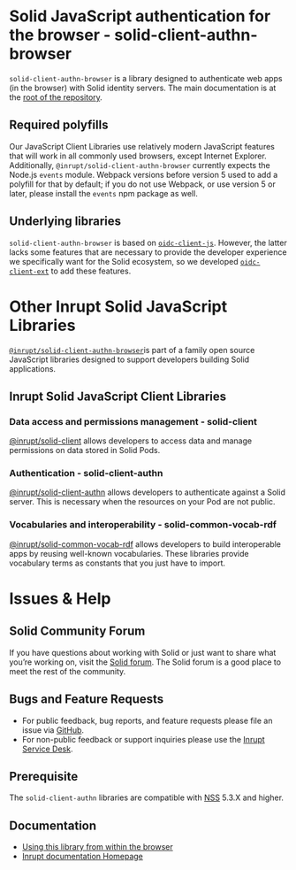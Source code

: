 # Solid JavaScript authentication for the browser - solid-client-authn-browser

`solid-client-authn-browser` is a library designed to authenticate web apps (in the browser) with Solid identity servers.
The main documentation is at the [root of the repository](https://github.com/inrupt/solid-client-authn-js).

## Required polyfills

Our JavaScript Client Libraries use relatively modern JavaScript features that
will work in all commonly used browsers, except Internet Explorer. Additionally,
`@inrupt/solid-client-authn-browser` currently expects the Node.js `events`
module. Webpack versions before version 5 used to add a polyfill for that by
default; if you do not use Webpack, or use version 5 or later, please install
the `events` npm package as well.

## Underlying libraries

`solid-client-authn-browser` is based on [`oidc-client-js`](https://github.com/IdentityModel/oidc-client-js). 
However, the latter lacks some features that are necessary to provide the developer experience we specifically want for the Solid ecosystem, so we developed [`oidc-client-ext`](https://www.npmjs.com/package/@inrupt/oidc-client-ext) to add these features.

# Other Inrupt Solid JavaScript Libraries
[`@inrupt/solid-client-authn-browser`](https://www.npmjs.com/package/@inrupt/solid-client-authn-browser )is part of a family open source JavaScript libraries designed to support developers building Solid applications.
 
## Inrupt Solid JavaScript Client Libraries

### Data access and permissions management - solid-client

[@inrupt/solid-client](https://docs.inrupt.com/client-libraries/solid-client-js/) allows developers to access data and manage permissions on data stored in Solid Pods.

### Authentication - solid-client-authn

[@inrupt/solid-client-authn](https://github.com/inrupt/solid-client-authn) allows developers to authenticate against a Solid server. This is necessary when the resources on your Pod are not public.

### Vocabularies and interoperability - solid-common-vocab-rdf

[@inrupt/solid-common-vocab-rdf](https://github.com/inrupt/solid-common-vocab-rdf) allows developers to build interoperable apps by reusing well-known vocabularies. These libraries provide vocabulary terms as constants that you just have to import.

# Issues & Help

## Solid Community Forum

If you have questions about working with Solid or just want to share what you’re working on, visit the [Solid forum](https://forum.solidproject.org/). The Solid forum is a good place to meet the rest of the community.

## Bugs and Feature Requests

- For public feedback, bug reports, and feature requests please file an issue via [GitHub](https://github.com/inrupt/solid-client-authn/issues/).
- For non-public feedback or support inquiries please use the [Inrupt Service Desk](https://inrupt.atlassian.net/servicedesk).

## Prerequisite

The `solid-client-authn` libraries are compatible with [NSS](https://github.com/solid/node-solid-server/releases/tag/v5.3.0) 5.3.X and higher.

## Documentation

- [Using this library from within the browser](https://docs.inrupt.com/developer-tools/javascript/client-libraries/tutorial/authenticate/)
- [Inrupt documentation Homepage](https://docs.inrupt.com/)
